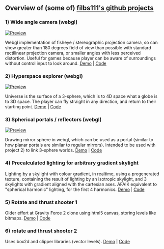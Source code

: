 ## Overview of (some of) [filbs111's github projects](https://github.com/filbs111)

### 1) Wide angle camera (webgl)

[![Preview](https://imgoat.com/uploads/82be0c5cdc/32458.png)](http://filbs111.github.io/webgl-wideanglecamera)

Webgl implementation of fisheye / stereographic projection camera, so can show greater than 180 degrees field of view than possible with standard rectilinear projection camera, or smaller angles with less perceived distortion. Useful for games because player can be aware of surroundings without control input to look around. [Demo](http://filbs111.github.io/webgl-wideanglecamera) &#124; [Code](http://github.com/filbs111/webgl-wideanglecamera)

### 2) Hyperspace explorer (webgl)

[![Preview](https://imgoat.com/uploads/82be0c5cdc/32460.png)](http://filbs111.github.io/3sphere-explorer)

Universe is the surface of a 3-sphere, which is to 4D space what a globe is to 3D space. The player can fly straight in any direction, and return to their starting point. [Demo](http://filbs111.github.io/3sphere-explorer) &#124; [Code](http://github.com/filbs111/3sphere-explorer)

### 3) Spherical portals / reflectors (webgl)

[![Preview](https://imgoat.com/uploads/82be0c5cdc/32459.png)](http://filbs111.github.io/webgl-reflections)

Drawing mirror sphere in webgl, which can be used as a portal (similar to how planar portals are similar to regular mirrors). Intended to be used with project 2) to link 3-sphere worlds. [Demo](http://filbs111.github.io/webgl-reflections) &#124; [Code](http://github.com/filbs111/webgl-reflections)

### 4) Precalculated lighting for arbitrary gradient skylight

Lighting by a skylight with colour gradient, in realtime, using a pregenerated texture, containing the result of lighting by an isotropic skylight, and 3 skylights with gradient aligned with the cartesian axes. AFAIK equivalent to "spherical harmonic" lighting, for the first 4 harmonics. [Demo](http://filbs111.github.io/shadertest) &#124; [Code](http://github.com/filbs111/shadertest)

### 5) Rotate and thrust shooter 1

Older effort at Gravity Force 2 clone using html5 canvas, storing levels like bitmaps. [Demo](http://filbs111.github.io/turn-n-burn/game.html) &#124; [Code](http://github.com/filbs111/turn-n-burn)

### 6) rotate and thrust shooter 2

Uses box2d and clipper libraries (vector levels).  [Demo](http://filbs111.github.io/box2d-learning) &#124; [Code](http://github.com/filbs111/box2d-learning)
